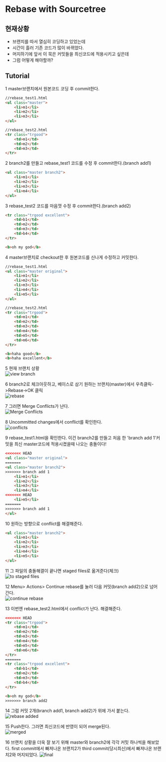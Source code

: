 # Rebase with Sourcetree

## 현재상황

- 브랜치를 따서 열심히 코딩하고 있었는데
- 시간이 흘러 기존 코드가 많이 바뀌었다.
- 머지하기에 앞서 이 묵은 커밋들을 최신코드에 적용시키고 싶은데
- 그럼 어떻게 해야할까?

## Tutorial

1 master브랜치에서 원본코드 코딩 후 commit한다.

```html
//rebase_test1.html
<ul class="master">
    <li>m1</li>
    <li>m2</li>
    <li>m3</li>
</ul>
```

```html
//rebase_test2.html
<tr class="trgood">
    <td>m1</td>
    <td>m2</td>
    <td>m3</td>
</tr>
```

2 branch2를 만들고 rebase_test1 코드를 수정 후 commit한다.(branch add1)

```html
<ul class="master branch2">
    <li>m1</li>
    <li>m2</li>
    <li>m3</li>
    <li>m4</li>
</ul>
```

3 rebase_test2 코드를 마음껏 수정 후 commit한다.(branch add2)

```html
<tr class="trgood excellent">
    <td>b1</td>
    <td>m2</td>
    <td>m3</td>
    <td>b4</td>
</tr>

<b>oh my god</b>
```

4 master브랜치로 checkout한 후 원본코드를 신나게 수정하고 커밋한다.

```html
//rebase_test1.html
<ul class="master original">
    <li>m1</li>
    <li>m2</li>
    <li>m3</li>
    <li>m4</li>
    <li>m5</li>
</ul>

//rebase_test2.html
<tr class="trgood">
    <td>m1</td>
    <td>m2</td>
    <td>m3</td>
    <td>m4</td>
    <td>m5</td>
    <td>m6</td>
</tr>

<b>haha good</b>
<b>haha excellent</b>
```

5 현재 브랜치 상황<br>
![view branch](../img/rebase-with-sourcetree/1.png)

6 branch2로 체크아웃하고, 베이스로 삼기 원하는 브랜치(master)에서 우측클릭->Rebase->OK 클릭<br>
![rebase](../img/rebase-with-sourcetree/2.png)

7 그러면 Merge Conflicts가 난다.<br>
![Merge Conflicts](../img/rebase-with-sourcetree/3.png)

8 Uncommitted changes에서 conflict를 확인한다. <br>
![conflicts](../img/rebase-with-sourcetree/4.png)

9 rebase_test1.html을 확인한다. 이건 branch2를 만들고 처음 한 'branch add 1'커밋을 최신 master코드에 적용시켰을때 나오는 충돌이다!
```html
<<<<<<< HEAD
<ul class="master original">
=======
<ul class="master branch2">
>>>>>>> branch add 1
    <li>m1</li>
    <li>m2</li>
    <li>m3</li>
    <li>m4</li>
<<<<<<< HEAD
    <li>m5</li>
=======
>>>>>>> branch add 1
</ul>
```

10 원하는 방향으로 conflict를 해결해준다.
```html
<ul class="master branch2">
    <li>m1</li>
    <li>m2</li>
    <li>m3</li>
    <li>m4</li>
    <li>m5</li>
</ul>
```

11 그 파일의 충돌해결이 끝나면 staged files로 옮겨준다(체크)<br>
![to staged files](../img/rebase-with-sourcetree/5.png)

12 Menu> Actions> Continue rebase를 눌러 다음 커밋(branch add2)으로 넘어간다.<br>
![continue rebase](../img/rebase-with-sourcetree/6.png)

13 이번엔 rebase_test2.html에서 conflict가 난다. 해결해준다.
```html
<<<<<<< HEAD
<tr class="trgood">
    <td>m1</td>
    <td>m2</td>
    <td>m3</td>
    <td>m4</td>
    <td>m5</td>
    <td>m6</td>
</tr>
=======
<tr class="trgood excellent">
    <td>b1</td>
    <td>m2</td>
    <td>m3</td>
    <td>b4</td>
</tr>

<b>oh my god</b>
>>>>>>> branch add2
```

14 그럼 커밋 2개(branch add1, branch add2)가 위에 가서 붙는다.<br>
![rebase added](../img/rebase-with-sourcetree/7.png)

15 Push한다. 그러면 최신코드에 반영이 되어 merge된다.<br>
![merged](../img/rebase-with-sourcetree/8.png)

16 브랜치 상황을 더욱 잘 보기 위해 master와 branch2에 각각 커밋 하나씩을 해보았다.
first commit에서 빠져나온 브랜치2가 third commit(당시최신)에서 빠져나온 브랜치2와 머지되었다.
![final](../img/rebase-with-sourcetree/9.png)

